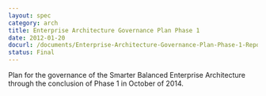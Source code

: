 ```yaml
---
layout: spec
category: arch
title: Enterprise Architecture Governance Plan Phase 1
date: 2012-01-20
docurl: /documents/Enterprise-Architecture-Governance-Plan-Phase-1-Report.pdf
status: Final
---
```

Plan for the governance of the Smarter Balanced Enterprise Architecture through the conclusion of Phase 1 in October of 2014.
